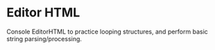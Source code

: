 # Editor HTML

Console EditorHTML to practice looping structures, and perform basic string parsing/processing.
